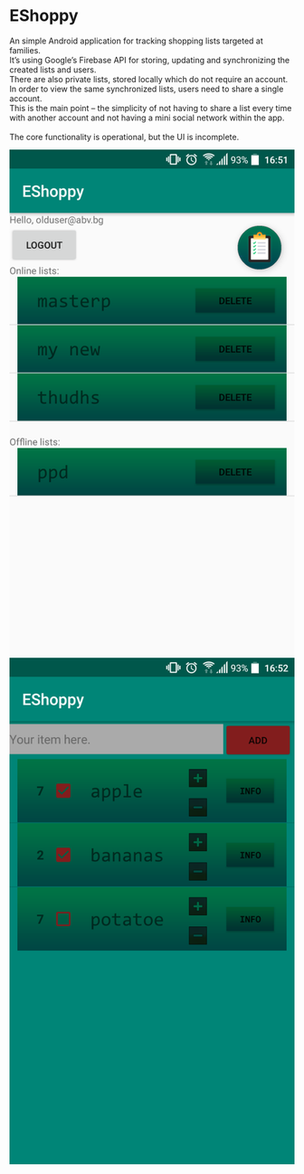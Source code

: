 # EShoppy
An simple Android application for tracking shopping lists targeted at families. </br>
It’s using Google’s Firebase API for storing, updating and synchronizing the created lists and users. </br>
There are also private lists, stored locally which do not require an account.</br>
In order to view the same synchronized lists, users need to share a single account. </br>
This is the main point – the simplicity of not having to share a list every time with another account and not having a mini social network within the app.</br>
</br>
The core functionality is operational, but the UI is incomplete.</br>

![alt text](https://github.com/maxoyn/EShoppy/blob/master/images/all-lists-screen.png)
![alt text](https://github.com/maxoyn/EShoppy/blob/master/images/in-list-view.png)
